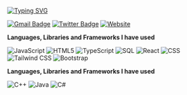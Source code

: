 <!-- ### Hi there 👋 -->
[![Typing SVG](https://readme-typing-svg.herokuapp.com?font=Architects+Daughter&color=7AF79A&size=30&lines=Hello!+It's+Kidus!;I'm+a+Front+end+Developer)](https://kiduswebsdev.web.app)

[![Gmail Badge](https://img.shields.io/badge/-Gmail-c14438?style=flat-square&logo=Gmail&logoColor=white&link=mailto:shuklaraghav321.com)](mailto:kidushh29@gmail.com) [![Twitter Badge](https://img.shields.io/badge/-Twitter-3b5998?style=flat-square&labelColor=3b5998&logo=twitter&logoColor=white&link=https://twitter.com/kidus_29/)](https://twitter.com/kidus_29)
 [![Website](https://img.shields.io/badge/-Website-black.svg?style=flat-square&logo=google-chrome&logoColor=700E01&colorB=FFBF00)](https://kiduswebsdev.web.app)


**Languages, Libraries and Frameworks I have used**


![JavaScript](https://img.shields.io/badge/-JavaScript-000000?style=flat&logo=javascript)
![HTML5](https://img.shields.io/badge/-HTML5-000000?style=flat&logo=HTML5)
![TypeScript](https://img.shields.io/badge/-TypeScript-000000?style=flat&logo=typescript&logoColor=007ACC)
![SQL](https://img.shields.io/badge/-SQL-000000?style=flat&logo=MySQL)
![React](https://img.shields.io/badge/-React-000000?style=flat&logo=React)
![CSS](https://img.shields.io/badge/-CSS-000000?style=flat&logo=CSS3)
![Tailwind CSS](https://img.shields.io/badge/-tailwind-000000?style=flat&logo=tailwindcss)
![Bootstrap](https://img.shields.io/badge/-tailwind-000000?style=flat&logo=bootstrap)


**Languages, Libraries and Frameworks I have used**

![C++](https://img.shields.io/badge/-C++-000000?style=flat&logo=C%2B%2B&logoColor=00599C)
![Java](https://img.shields.io/badge/-java-000000?style=flat&logo=java)
![C#](https://img.shields.io/badge/-C#-000000?style=flat&logo=C#)

